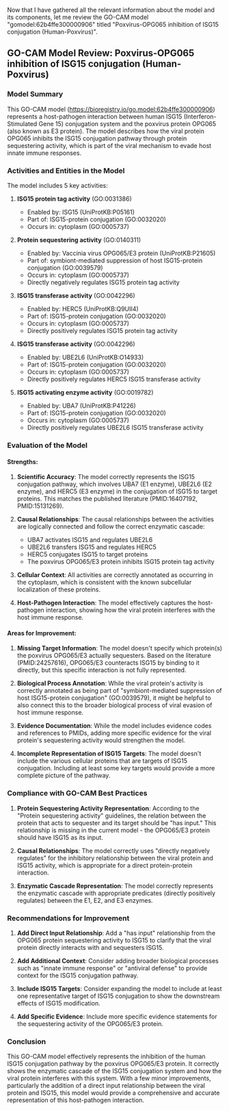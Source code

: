 Now that I have gathered all the relevant information about the model and its components, let me review the GO-CAM model "gomodel:62b4ffe300000906" titled "Poxvirus-OPG065 inhibition of ISG15 conjugation (Human-Poxvirus)".

## GO-CAM Model Review: Poxvirus-OPG065 inhibition of ISG15 conjugation (Human-Poxvirus)

### Model Summary
This GO-CAM model (https://bioregistry.io/go.model:62b4ffe300000906) represents a host-pathogen interaction between human ISG15 (Interferon-Stimulated Gene 15) conjugation system and the poxvirus protein OPG065 (also known as E3 protein). The model describes how the viral protein OPG065 inhibits the ISG15 conjugation pathway through protein sequestering activity, which is part of the viral mechanism to evade host innate immune responses.

### Activities and Entities in the Model

The model includes 5 key activities:

1. **ISG15 protein tag activity** (GO:0031386)
   - Enabled by: ISG15 (UniProtKB:P05161)
   - Part of: ISG15-protein conjugation (GO:0032020)
   - Occurs in: cytoplasm (GO:0005737)

2. **Protein sequestering activity** (GO:0140311)
   - Enabled by: Vaccinia virus OPG065/E3 protein (UniProtKB:P21605)
   - Part of: symbiont-mediated suppression of host ISG15-protein conjugation (GO:0039579)
   - Occurs in: cytoplasm (GO:0005737)
   - Directly negatively regulates ISG15 protein tag activity

3. **ISG15 transferase activity** (GO:0042296)
   - Enabled by: HERC5 (UniProtKB:Q9UII4)
   - Part of: ISG15-protein conjugation (GO:0032020)
   - Occurs in: cytoplasm (GO:0005737)
   - Directly positively regulates ISG15 protein tag activity

4. **ISG15 transferase activity** (GO:0042296)
   - Enabled by: UBE2L6 (UniProtKB:O14933)
   - Part of: ISG15-protein conjugation (GO:0032020)
   - Occurs in: cytoplasm (GO:0005737)
   - Directly positively regulates HERC5 ISG15 transferase activity

5. **ISG15 activating enzyme activity** (GO:0019782)
   - Enabled by: UBA7 (UniProtKB:P41226)
   - Part of: ISG15-protein conjugation (GO:0032020)
   - Occurs in: cytoplasm (GO:0005737)
   - Directly positively regulates UBE2L6 ISG15 transferase activity

### Evaluation of the Model

#### Strengths:

1. **Scientific Accuracy**: The model correctly represents the ISG15 conjugation pathway, which involves UBA7 (E1 enzyme), UBE2L6 (E2 enzyme), and HERC5 (E3 enzyme) in the conjugation of ISG15 to target proteins. This matches the published literature (PMID:16407192, PMID:15131269).

2. **Causal Relationships**: The causal relationships between the activities are logically connected and follow the correct enzymatic cascade:
   - UBA7 activates ISG15 and regulates UBE2L6
   - UBE2L6 transfers ISG15 and regulates HERC5
   - HERC5 conjugates ISG15 to target proteins
   - The poxvirus OPG065/E3 protein inhibits ISG15 protein tag activity

3. **Cellular Context**: All activities are correctly annotated as occurring in the cytoplasm, which is consistent with the known subcellular localization of these proteins.

4. **Host-Pathogen Interaction**: The model effectively captures the host-pathogen interaction, showing how the viral protein interferes with the host immune response.

#### Areas for Improvement:

1. **Missing Target Information**: The model doesn't specify which protein(s) the poxvirus OPG065/E3 actually sequesters. Based on the literature (PMID:24257616), OPG065/E3 counteracts ISG15 by binding to it directly, but this specific interaction is not fully represented.

2. **Biological Process Annotation**: While the viral protein's activity is correctly annotated as being part of "symbiont-mediated suppression of host ISG15-protein conjugation" (GO:0039579), it might be helpful to also connect this to the broader biological process of viral evasion of host immune response.

3. **Evidence Documentation**: While the model includes evidence codes and references to PMIDs, adding more specific evidence for the viral protein's sequestering activity would strengthen the model.

4. **Incomplete Representation of ISG15 Targets**: The model doesn't include the various cellular proteins that are targets of ISG15 conjugation. Including at least some key targets would provide a more complete picture of the pathway.

### Compliance with GO-CAM Best Practices

1. **Protein Sequestering Activity Representation**: According to the "Protein sequestering activity" guidelines, the relation between the protein that acts to sequester and its target should be "has input." This relationship is missing in the current model - the OPG065/E3 protein should have ISG15 as its input.

2. **Causal Relationships**: The model correctly uses "directly negatively regulates" for the inhibitory relationship between the viral protein and ISG15 activity, which is appropriate for a direct protein-protein interaction.

3. **Enzymatic Cascade Representation**: The model correctly represents the enzymatic cascade with appropriate predicates (directly positively regulates) between the E1, E2, and E3 enzymes.

### Recommendations for Improvement

1. **Add Direct Input Relationship**: Add a "has input" relationship from the OPG065 protein sequestering activity to ISG15 to clarify that the viral protein directly interacts with and sequesters ISG15.

2. **Add Additional Context**: Consider adding broader biological processes such as "innate immune response" or "antiviral defense" to provide context for the ISG15 conjugation pathway.

3. **Include ISG15 Targets**: Consider expanding the model to include at least one representative target of ISG15 conjugation to show the downstream effects of ISG15 modification.

4. **Add Specific Evidence**: Include more specific evidence statements for the sequestering activity of the OPG065/E3 protein.

### Conclusion

This GO-CAM model effectively represents the inhibition of the human ISG15 conjugation pathway by the poxvirus OPG065/E3 protein. It correctly shows the enzymatic cascade of the ISG15 conjugation system and how the viral protein interferes with this system. With a few minor improvements, particularly the addition of a direct input relationship between the viral protein and ISG15, this model would provide a comprehensive and accurate representation of this host-pathogen interaction.